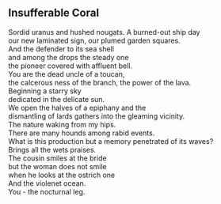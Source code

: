 Insufferable Coral
------------------
Sordid uranus and hushed nougats. A burned-out ship day  
our new laminated sign, our plumed garden squares.  
And the defender to its sea shell  
and among the drops the steady one  
the pioneer covered with affluent bell.  
You are the dead uncle of a toucan,  
the calcerous ness of the branch, the power of the lava.  
Beginning a starry sky  
dedicated in the delicate sun.  
We open the halves of a epiphany and the  
dismantling of lards gathers into the gleaming vicinity.  
The nature waking from my hips.  
There are many hounds among rabid events.  
What is this production but a memory penetrated of its waves?  
Brings all the wets praises.  
The cousin smiles at the bride  
but the woman does not smile  
when he looks at the ostrich one  
And the violenet ocean.  
You - the nocturnal leg.  
